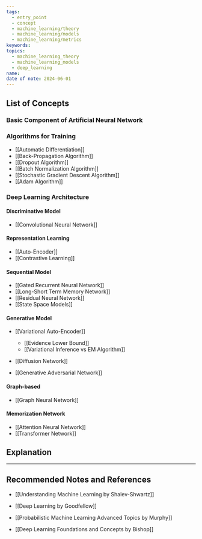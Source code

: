 ```yaml
---
tags:
  - entry_point
  - concept
  - machine_learning/theory
  - machine_learning/models
  - machine_learning/metrics
keywords: 
topics:
  - machine_learning_theory
  - machine_learning_models
  - deep_learning
name: 
date of note: 2024-06-01
---
```


## List of Concepts

### Basic Component of Artificial Neural Network




### Algorithms for Training

- [[Automatic Differentiation]]
- [[Back-Propagation Algorithm]]
- [[Dropout Algorithm]]
- [[Batch Normalization Algorithm]]
- [[Stochastic Gradient Descent Algorithm]]
- [[Adam Algorithm]]

### Deep Learning Architecture

#### Discriminative Model

- [[Convolutional Neural Network]]

#### Representation Learning

- [[Auto-Encoder]]
- [[Contrastive Learning]]

#### Sequential Model

- [[Gated Recurrent Neural Network]]
- [[Long-Short Term Memory Network]]
- [[Residual Neural Network]]
- [[State Space Models]]

#### Generative Model

- [[Variational Auto-Encoder]]
	- [[Evidence Lower Bound]]
	- [[Variational Inference vs EM Algorithm]]

- [[Diffusion Network]]
- [[Generative Adversarial Network]]

#### Graph-based

- [[Graph Neural Network]]

#### Memorization Network

- [[Attention Neural Network]]
- [[Transformer Network]]








## Explanation





-----------
##  Recommended Notes and References

- [[Understanding Machine Learning by Shalev-Shwartz]]


- [[Deep Learning by Goodfellow]]
- [[Probabilistic Machine Learning Advanced Topics by Murphy]]
- [[Deep Learning Foundations and Concepts by Bishop]]



